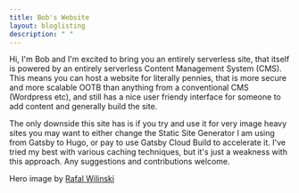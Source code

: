 ```yaml
---
title: Bob's Website
layout: bloglisting
description: " "
---
```

Hi, I'm Bob and I'm excited to bring you an entirely serverless site, that itself is powered by an entirely serverless Content Management System (CMS). This means you can host a website for literally pennies, that is more secure and more scalable OOTB than anything from a conventional CMS (Wordpress etc), and still has a nice user friendy interface for someone to add content and generally build the site.

The only downside this site has is if you try and use it for very image heavy sites you may want to either change the Static Site Generator I am using from Gatsby to Hugo, or pay to use Gatsby Cloud Build to accelerate it. I've tried my best with various caching techniques, but it's just a weakness with this approach. Any suggestions and contributions welcome.

Hero image by [Rafal Wilinski](https://unsplash.com/photos/aCV8s5_1eJQ?utm_source=unsplash&utm_medium=referral&utm_content=creditShareLink)
